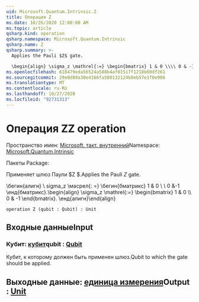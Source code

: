 ```yaml
---
uid: Microsoft.Quantum.Intrinsic.Z
title: Операция Z
ms.date: 10/26/2020 12:00:00 AM
ms.topic: article
qsharp.kind: operation
qsharp.namespace: Microsoft.Quantum.Intrinsic
qsharp.name: Z
qsharp.summary: >-
  Applies the Pauli $Z$ gate.

  \begin{align} \sigma_z \mathrel{:=} \begin{bmatrix} 1 & 0 \\\\ 0 & -1 \end{bmatrix}. \end{align}
ms.openlocfilehash: 618479eda56524a508b4af01517f1218b60df261
ms.sourcegitcommit: 29e0d88a30e4166fa580132124b0eb57e1f0e986
ms.translationtype: MT
ms.contentlocale: ru-RU
ms.lasthandoff: 10/27/2020
ms.locfileid: "92731313"
---
```

# <a name="z-operation"></a><span data-ttu-id="f1a63-102">Операция Z</span><span class="sxs-lookup"><span data-stu-id="f1a63-102">Z operation</span></span>

<span data-ttu-id="f1a63-103">Пространство имен: [Microsoft. такт. внутренний](xref:Microsoft.Quantum.Intrinsic)</span><span class="sxs-lookup"><span data-stu-id="f1a63-103">Namespace: [Microsoft.Quantum.Intrinsic](xref:Microsoft.Quantum.Intrinsic)</span></span>

<span data-ttu-id="f1a63-104">Пакеты [](https://nuget.org/packages/)</span><span class="sxs-lookup"><span data-stu-id="f1a63-104">Package: [](https://nuget.org/packages/)</span></span>


<span data-ttu-id="f1a63-105">Применяет шлюз Паули $Z $.</span><span class="sxs-lookup"><span data-stu-id="f1a63-105">Applies the Pauli $Z$ gate.</span></span>

<span data-ttu-id="f1a63-106">\бегин{алигн} \ sigma_z \масрел{: =} \бегин{бматрикс} 1 & 0 \\ \\ 0 &-1 \енд{бматрикс}.</span><span class="sxs-lookup"><span data-stu-id="f1a63-106">\begin{align} \sigma_z \mathrel{:=} \begin{bmatrix} 1 & 0 \\\\ 0 & -1 \end{bmatrix}.</span></span>
<span data-ttu-id="f1a63-107">\енд{алигн}</span><span class="sxs-lookup"><span data-stu-id="f1a63-107">\end{align}</span></span>

```qsharp
operation Z (qubit : Qubit) : Unit
```


## <a name="input"></a><span data-ttu-id="f1a63-108">Входные данные</span><span class="sxs-lookup"><span data-stu-id="f1a63-108">Input</span></span>

### <a name="qubit--qubit"></a><span data-ttu-id="f1a63-109">Кубит: [кубит](xref:microsoft.quantum.lang-ref.qubit)</span><span class="sxs-lookup"><span data-stu-id="f1a63-109">qubit : [Qubit](xref:microsoft.quantum.lang-ref.qubit)</span></span>

<span data-ttu-id="f1a63-110">Кубит, к которому должен быть применен шлюз.</span><span class="sxs-lookup"><span data-stu-id="f1a63-110">Qubit to which the gate should be applied.</span></span>



## <a name="output--unit"></a><span data-ttu-id="f1a63-111">Выходные данные: [единица измерения](xref:microsoft.quantum.lang-ref.unit)</span><span class="sxs-lookup"><span data-stu-id="f1a63-111">Output : [Unit](xref:microsoft.quantum.lang-ref.unit)</span></span>

